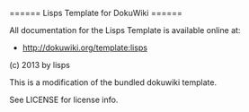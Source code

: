 ====== Lisps Template for DokuWiki ======

All documentation for the Lisps Template is available online at:

  * http://dokuwiki.org/template:lisps

(c) 2013 by lisps

This is a modification of the bundled dokuwiki template.

See LICENSE for license info.
